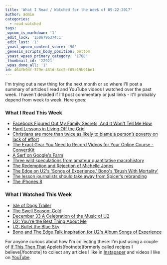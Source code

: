 ```yaml
---
title: 'What I Read / Watched for the Week of 09-22-2017'
author: admin
categories:
  - read-watched
tags: 
_wpcom_is_markdown: '1'
_edit_lock: '1506796374:1'
_edit_last: '1'
_yoast_wpseo_content_score: '90'
_genesis_scripts_body_position: bottom
_yoast_wpseo_primary_category: '1708'
_thumbnail_id: '22921'
_wpas_done_all: '1'
id: 464fb9df-379e-481d-8cc5-f05e19b91be1
---
```

<p>I'm trying out a new thing for the next month or so where I'll post a summary of articles I read and YouTube videos I watched over the past week. I haven't decided if I'll post commentary or just links - it'll probably depend from week to week. Here goes:</p>
<h3>What I Read This Week</h3>
<ul>
<li><a href="http://gizmodo.com/facebook-figured-out-my-family-secrets-and-it-wont-tel-1797696163">Facebook Figured Out My Family Secrets, And It Won't Tell Me How</a></li>
<li><a href="https://longreads.com/2017/08/08/hard-lessons-in-living-off-the-grid/">Hard Lessons in Living Off the Grid</a></li>
<li><a href="https://www.washingtonpost.com/news/acts-of-faith/wp/2017/08/03/christians-are-more-than-twice-as-likely-to-blame-a-persons-poverty-on-lack-of-effort/">Christians are more than twice as likely to blame a person’s poverty on lack of effort</a></li>
<li><a href="https://convertkit.com/video-gear-for-online-courses/">The Exact Gear You Need to Record Videos for Your Online Course - ConvertKit</a></li>
<li><a href="http://talkingpointsmemo.com/edblog/a-serf-on-googles-farm">A Serf on Google's Farm</a></li>
<li><a href="http://lukemuehlhauser.com/three-wild-speculations-from-amateur-quantitative-macrohistory/">Three wild speculations from amateur quantitative macrohistory</a></li>
<li><a href="https://www.themarshallproject.org/2017/09/13/from-prison-to-ph-d-the-redemption-and-rejection-of-michelle-jones">The Redemption and Rejection of Michelle Jones</a></li>
<li><a href="http://www.rollingstone.com/music/features/the-edge-on-new-u2-album-bonos-brush-with-mortality-w503246">The Edge on U2's 'Songs of Experience,' Bono's 'Brush With Mortality'</a></li>
<li><a href="https://www.cjr.org/covering_trump/spicer-emmys.php">The lesson journalists should take away from Spicer’s rebranding</a></li>
<li><a href="https://daringfireball.net/2017/09/the_iphones_8">The iPhones 8</a></li>
</ul>
<h3>What I Watched This Week</h3>
<ul>
<li><a href="https://youtu.be/dt__kig8PVU">Isle of Dogs Trailer</a></li>
<li><a href="https://youtu.be/8X4gLNXhJyA">The Swell Season: Gold</a></li>
<li><a href="https://youtu.be/bB8_zRsuRdk">December 33 A Celebration of the Music of U2</a></li>
<li><a href="https://youtu.be/jG2Qf-DIofk">U2: You're the Best Thing About Me</a></li>
<li><a href="https://youtu.be/QG9U_41ZXCU">U2: Bullet the Blue Sky</a></li>
<li><a href="https://youtu.be/DlvFmGsyhtc">Bono and The Edge Talk Inspiration for U2's Album Songs of Experience</a></li>
</ul>
<p>For anyone curious about how I'm collecting these: I'm just using a couple of <a href="https://ifttt.com">If This Then That</a> Applets[footnote]formerly called recipes I believe[/footnote] to collect any articles I like in <a href="https://www.instapaper.com">Instapaper</a> and videos I like on <a href="http://youtube.com">YouTube</a>.</p>

